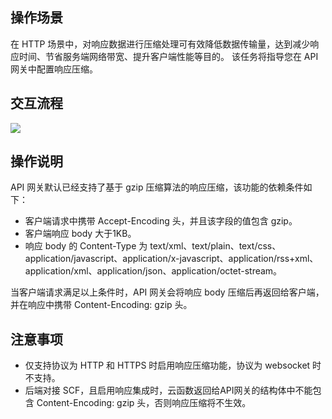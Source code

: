 ## 操作场景

在 HTTP 场景中，对响应数据进行压缩处理可有效降低数据传输量，达到减少响应时间、节省服务端网络带宽、提升客户端性能等目的。
该任务将指导您在 API 网关中配置响应压缩。

## 交互流程

![](https://main.qcloudimg.com/raw/defaa80f6f5b9a6721d06e9dadb8c73c.png)

## 操作说明

API 网关默认已经支持了基于 gzip 压缩算法的响应压缩，该功能的依赖条件如下：

- 客户端请求中携带 Accept-Encoding 头，并且该字段的值包含 gzip。
- 客户端响应 body 大于1KB。
- 响应 body 的 Content-Type 为 text/xml、text/plain、text/css、application/javascript、application/x-javascript、application/rss+xml、application/xml、application/json、application/octet-stream。

当客户端请求满足以上条件时，API 网关会将响应 body 压缩后再返回给客户端，并在响应中携带 Content-Encoding: gzip 头。

## 注意事项

- 仅支持协议为 HTTP 和 HTTPS 时启用响应压缩功能，协议为 websocket 时不支持。
- 后端对接 SCF，且启用响应集成时，云函数返回给API网关的结构体中不能包含  Content-Encoding: gzip 头，否则响应压缩将不生效。
